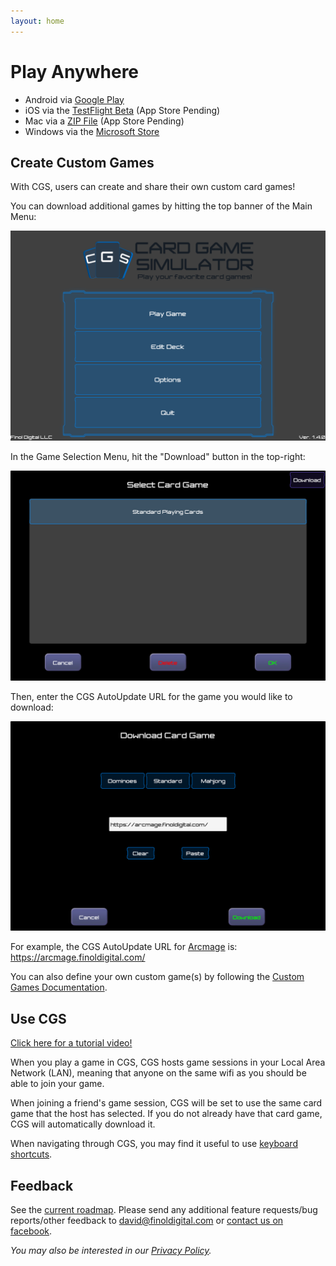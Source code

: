 ```yaml
---
layout: home
---
```


# Play Anywhere
- Android via [Google Play](https://play.google.com/store/apps/details?id=com.finoldigital.cardgamesim)
- iOS via the [TestFlight Beta](mailto:david@finoldigital.com?subject=GetCGSiOSBeta) (App Store Pending)
- Mac via a [ZIP File](https://drive.google.com/uc?id=1ag7kjPRzweO5O5_Kj7q_yCj7xVkKdiaA&export=download) (App Store Pending)
- Windows via the [Microsoft Store](https://www.microsoft.com/store/apps/9N96N5S4W3J0)

## Create Custom Games
With CGS, users can create and share their own custom card games!

You can download additional games by hitting the top banner of the Main Menu:

![Main Menu Image](assets/img/mainmenu.png)

In the Game Selection Menu, hit the "Download" button in the top-right:

![Game Selection Menu Image](assets/img/selectionmenu.png)

Then, enter the CGS AutoUpdate URL for the game you would like to download:

![Game Download Menu Image](assets/img/downloadmenu.png)

For example, the CGS AutoUpdate URL for [Arcmage](https://arcmage.org/) is: https://arcmage.finoldigital.com/

You can also define your own custom game(s) by following the [Custom Games Documentation](custom.html).

## Use CGS

[Click here for a tutorial video!](https://youtu.be/pFaHJ2QTYuo)

When you play a game in CGS, CGS hosts game sessions in your Local Area Network (LAN), meaning that anyone on the same wifi as you should be able to join your game.

When joining a friend's game session, CGS will be set to use the same card game that the host has selected. If you do not already have that card game, CGS will automatically download it.

When navigating through CGS, you may find it useful to use [keyboard shortcuts](keyboard.html).

## Feedback
See the [current roadmap](roadmap.html). Please send any additional feature requests/bug reports/other feedback to <david@finoldigital.com> or [contact us on facebook](https://www.facebook.com/cardgamesimulator/).

*You may also be interested in our [Privacy Policy](PRIVACY.html).*
